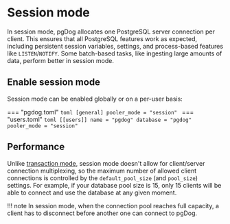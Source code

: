# Session mode

In session mode, pgDog allocates one PostgreSQL server connection per client. This ensures that all PostgreSQL features work as expected, including persistent session variables, settings, and
process-based features like `LISTEN`/`NOTIFY`. Some batch-based tasks, like ingesting large amounts of data, perform better in session mode.

## Enable session mode

Session mode can be enabled globally or on a per-user basis:

=== "pgdog.toml"
    ```toml
    [general]
    pooler_mode = "session"
    ```
=== "users.toml"
    ```toml
    [[users]]
    name = "pgdog"
    database = "pgdog"
    pooler_mode = "session"
    ```

## Performance

Unlike [transaction mode](transaction-mode.md), session mode doesn't allow for client/server connection multiplexing, so the maximum number of allowed client connections
is controlled by the `default_pool_size` (and `pool_size`) settings. For example, if your database pool size is 15,
only 15 clients will be able to connect and use the database at any given moment.

!!! note
    In session mode, when the connection pool reaches full capacity, a client has to disconnect before another one can connect to pgDog.
